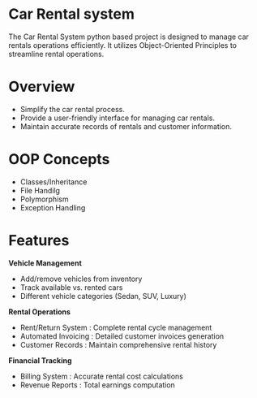 # Car Rental system
The Car Rental System python based  project is designed to manage car rentals operations  efficiently. It utilizes Object-Oriented Principles to streamline rental operations. 

# Overview
- Simplify the car rental process.
- Provide a user-friendly interface for managing car rentals.
- Maintain accurate records of rentals and customer information.
  
# OOP Concepts
  - Classes/Inheritance
  - File Handilg
  - Polymorphism
  - Exception Handling

# Features
  **Vehicle Management**
  - Add/remove vehicles from inventory
  - Track available vs. rented cars
  - Different vehicle categories (Sedan, SUV, Luxury)

  **Rental Operations**
  - Rent/Return System : Complete rental cycle management
  - Automated Invoicing : Detailed customer invoices generation
  - Customer Records : Maintain comprehensive rental history

  **Financial Tracking**
  - Billing System : Accurate rental cost calculations
  - Revenue Reports : Total earnings computation
